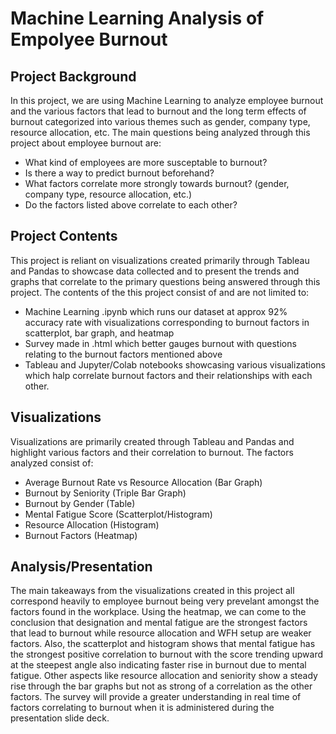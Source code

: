 # Machine Learning Analysis of Empolyee Burnout 

## Project Background
In this project, we are using Machine Learning to analyze employee burnout and the various factors that lead to burnout and the long term effects of burnout categorized into various themes such as gender, company type, resource allocation, etc. The main questions being analyzed through this project about employee burnout are:

- What kind of employees are more susceptable to burnout?
- Is there a way to predict burnout beforehand?
- What factors correlate more strongly towards burnout? (gender, company type, resource allocation, etc.)
- Do the factors listed above correlate to each other?

## Project Contents
This project is reliant on visualizations created primarily through Tableau and Pandas to showcase data collected and to present the trends and graphs that correlate to the primary questions being answered through this project. The contents of the this project consist of and are not limited to:

- Machine Learning .ipynb which runs our dataset at approx 92% accuracy rate with visualizations corresponding to burnout factors in scatterplot, bar graph, and heatmap
- Survey made in .html which better gauges burnout with questions relating to the burnout factors mentioned above
- Tableau and Jupyter/Colab notebooks showcasing various visualizations which halp correlate burnout factors and their relationships with each other. 

## Visualizations
Visualizations are primarily created through Tableau and Pandas and highlight various factors and their correlation to burnout. The factors analyzed consist of:

- Average Burnout Rate vs Resource Allocation (Bar Graph)
- Burnout by Seniority (Triple Bar Graph)
- Burnout by Gender (Table)
- Mental Fatigue Score (Scatterplot/Histogram)
- Resource Allocation (Histogram)
- Burnout Factors (Heatmap)

## Analysis/Presentation
The main takeaways from the visualizations created in this project all correspond heavily to employee burnout being very prevelant amongst the factors found in the workplace. Using the heatmap, we can come to the conclusion that designation and mental fatigue are the strongest factors that lead to burnout while resource allocation and WFH setup are weaker factors. Also, the scatterplot and histogram shows that mental fatigue has the strongest positive correlation to burnout with the score trending upward at the steepest angle also indicating faster rise in burnout due to mental fatigue. Other aspects like resource allocation and seniority show a steady rise through the bar graphs but not as strong of a correlation as the other factors. The survey will provide a greater understanding in real time of factors correlating to burnout when it is administered during the presentation slide deck.



